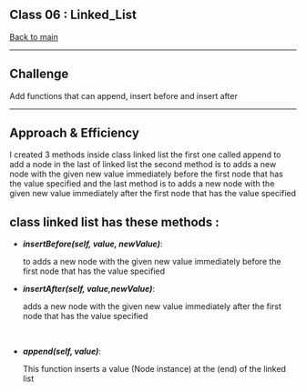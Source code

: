 ## Class 06 : Linked_List

[Back to main](https://github.com/Raghdsmadi/data-structures-and-algorithms) 
******************************************

## Challenge

Add functions that can append, insert before and insert after 

---

## Approach & Efficiency

I created 3 methods inside class linked list  the first one called append to add a node in the last of linked list
the second method is to adds a new node with the given new value immediately before the first node that has the value specified
and the last method is to adds a new node with the given new value immediately after the first node that has the value specified

## class linked list has these methods :
- ***insertBefore(self, value, newValue)***:

    to adds a new node with the given new value immediately before the first node that has the value specified



- ***insertAfter(self, value,newValue)***:

   adds a new node with the given new value immediately after the first node that has the value specified
<br>


- ***append(self, value)***:

    This function inserts a value (Node instance) at the (end) of the linked list <br>


<br>

